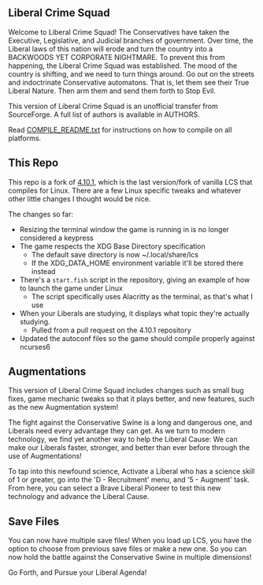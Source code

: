 ## Liberal Crime Squad

Welcome to Liberal Crime Squad! The Conservatives have taken the Executive, Legislative, and Judicial branches of government. Over time, the Liberal laws of this nation will erode and turn the country into a BACKWOODS YET CORPORATE NIGHTMARE. To prevent this from happening, the Liberal Crime Squad was established. The mood of the country is shifting, and we need to turn things around. Go out on the streets and indoctrinate Conservative automatons. That is, let them see their True Liberal Nature. Then arm them and send them forth to Stop Evil.

This version of Liberal Crime Squad is an unofficial transfer from SourceForge. A full list of authors is available in AUTHORS.

Read [COMPILE_README.txt](COMPILE_README.txt) for instructions on how to compile on all platforms.

## This Repo

This repo is a fork of [4.10.1](https://github.com/Kamal-Sadek/Liberal-Crime-Squad), which is the last version/fork of vanilla LCS that compiles for Linux. There are a few Linux specific tweaks and whatever other little changes I thought would be nice.

The changes so far:

- Resizing the terminal window the game is running in is no longer considered a keypress
- The game respects the XDG Base Directory specification
    - The default save directory is now ~/.local/share/lcs
    - If the XDG_DATA_HOME environment variable it'll be stored there instead
- There's a `start.fish` script in the repository, giving an example of how to launch the game under Linux
    - The script specifically uses Alacritty as the terminal, as that's what I use
- When your Liberals are studying, it displays what topic they're actually studying.
    - Pulled from a pull request on the 4.10.1 repository
- Updated the autoconf files so the game should compile properly against ncurses6

## Augmentations

This version of Liberal Crime Squad includes changes such as small bug fixes, game mechanic tweaks so that it plays better, and new features, such as the new Augmentation system!

The fight against the Conservative Swine is a long and dangerous one, and Liberals need every advantage they can get. As we turn to modern technology, we find yet another way to help the Liberal Cause: We can make our Liberals faster, stronger, and better than ever before through the use of Augmentations!

To tap into this newfound science, Activate a Liberal who has a science skill of 1 or greater, go into the 'D - Recruitment' menu, and '5 - Augment' task. From here, you can select a Brave Liberal Pioneer to test this new technology and advance the Liberal Cause.

## Save Files

You can now have multiple save files! When you load up LCS, you have the option to choose from previous save files or make a new one. So you can now hold the battle against the Conservative Swine in multiple dimensions!

Go Forth, and Pursue your Liberal Agenda!
